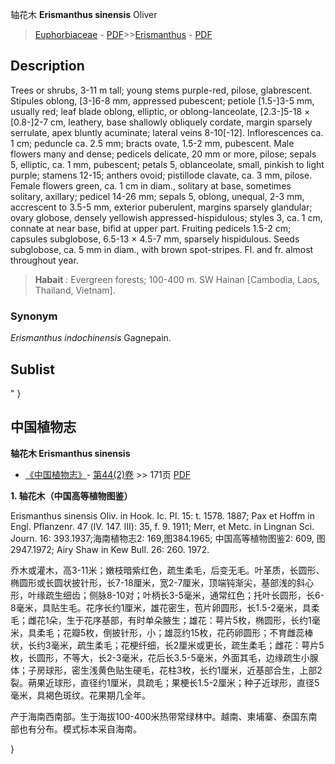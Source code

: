 轴花木  **Erismanthus sinensis** Oliver

> [Euphorbiaceae](http://www.iplant.cn/info/Euphorbiaceae?t=foc) - [PDF](http://www.iplant.cn/foc/pdf/Euphorbiaceae.pdf)>>[Erismanthus](http://www.iplant.cn/info/Erismanthus?t=foc) - [PDF](http://www.iplant.cn/foc/pdf/Erismanthus.pdf)

## Description

Trees or shrubs, 3-11 m tall; young stems purple-red, pilose, glabrescent. Stipules oblong, [3-]6-8 mm, appressed pubescent; petiole [1.5-]3-5 mm, usually red; leaf blade oblong, elliptic, or oblong-lanceolate, [2.3-]5-18 × [0.8-]2-7 cm, leathery, base shallowly obliquely cordate, margin sparsely serrulate, apex bluntly acuminate; lateral veins 8-10[-12]. Inflorescences ca. 1 cm; peduncle ca. 2.5 mm; bracts ovate, 1.5-2 mm, pubescent. Male flowers many and dense; pedicels delicate, 20 mm or more, pilose; sepals 5, elliptic, ca. 1 mm, pubescent; petals 5, oblanceolate, small, pinkish to light purple; stamens 12-15; anthers ovoid; pistillode clavate, ca. 3 mm, pilose. Female flowers green, ca. 1 cm in diam., solitary at base, sometimes solitary, axillary; pedicel 14-26 mm; sepals 5, oblong, unequal, 2-3 mm, accrescent to 3.5-5 mm, exterior puberulent, margins sparsely glandular; ovary globose, densely yellowish appressed-hispidulous; styles 3, ca. 1 cm, connate at near base, bifid at upper part. Fruiting pedicels 1.5-2 cm; capsules subglobose, 6.5-13 × 4.5-7 mm, sparsely hispidulous. Seeds subglobose, ca. 5 mm in diam., with brown spot-stripes. Fl. and fr. almost throughout year.

> **Habait** : 
> Evergreen forests; 100-400 m. SW Hainan [Cambodia, Laos, Thailand, Vietnam].

### Synonym
*Erismanthus indochinensis* Gagnepain.

## Sublist
"
}
## 中国植物志

**轴花木 Erismanthus sinensis**

* [《中国植物志》](http://www.iplant.cn/frps)- [第44(2)卷](http://www.iplant.cn/frps/vol/44(2)) >> 171页 [PDF](http://www.iplant.cn/frps/pdf/44(2)/171.PDF)

**1. 轴花木（中国高等植物图鉴）**

Erismanthus sinensis Oliv. in Hook. Ic. Pl. 15: t. 1578. 1887; Pax et Hoffm in Engl. Pflanzenr. 47 (Ⅳ. 147. Ⅲ): 35, f. 9. 1911; Merr, et Metc. in Lingnan Sci. Journ. 16: 393.1937;海南植物志2: 169,图384.1965; 中国高等植物图鉴2: 609, 图2947.1972; Airy Shaw in Kew Bull. 26: 260. 1972.

乔木或灌木，高3-11米；嫩枝暗紫红色，疏生柔毛，后变无毛。叶革质，长圆形、椭圆形或长圆状披针形，长7-18厘米，宽2-7厘米，顶端钝渐尖，基部浅的斜心形，叶缘疏生细齿；侧脉8-10对；叶柄长3-5毫米，通常红色；托叶长圆形，长6-8毫米，具贴生毛。花序长约1厘米，雄花密生，苞片卵圆形，长1.5-2毫米，具柔毛；雌花1朵，生于花序基部，有时单朵腋生；雄花：萼片5枚，椭圆形，长约1毫米，具柔毛；花瓣5枚，倒披针形，小；雄蕊约15枚，花药卵圆形；不育雌蕊棒状，长约3毫米，疏生柔毛；花梗纤细，长2厘米或更长，疏生柔毛；雌花：萼片5枚，长圆形，不等大，长2-3毫米，花后长3.5-5毫米，外面其毛，边缘疏生小腺体；子房球形，密生浅黄色贴生硬毛，花柱3枚，长约1厘米，近基部合生，上部2裂。蒴果近球形，直径约1厘米，具疏毛；果梗长1.5-2厘米；种子近球形，直径5毫米，具褐色斑纹。花果期几全年。

产于海南西南部。生于海拔100-400米热带常绿林中。越南、柬埔寨、泰国东南部也有分布。模式标本采自海南。

}